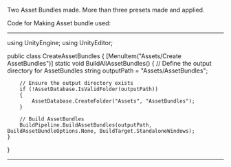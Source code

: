 Two Asset Bundles made.
More than three presets made and applied.

Code for Making Asset bundle used:
______________________________________________________
using UnityEngine;
using UnityEditor;

public class CreateAssetBundles
{
    [MenuItem("Assets/Create AssetBundles")]
    static void BuildAllAssetBundles()
    {
        // Define the output directory for AssetBundles
        string outputPath = "Assets/AssetBundles";

        // Ensure the output directory exists
        if (!AssetDatabase.IsValidFolder(outputPath))
        {
            AssetDatabase.CreateFolder("Assets", "AssetBundles");
        }

        // Build AssetBundles
        BuildPipeline.BuildAssetBundles(outputPath, BuildAssetBundleOptions.None, BuildTarget.StandaloneWindows);
    }
}

______________________________________________________
